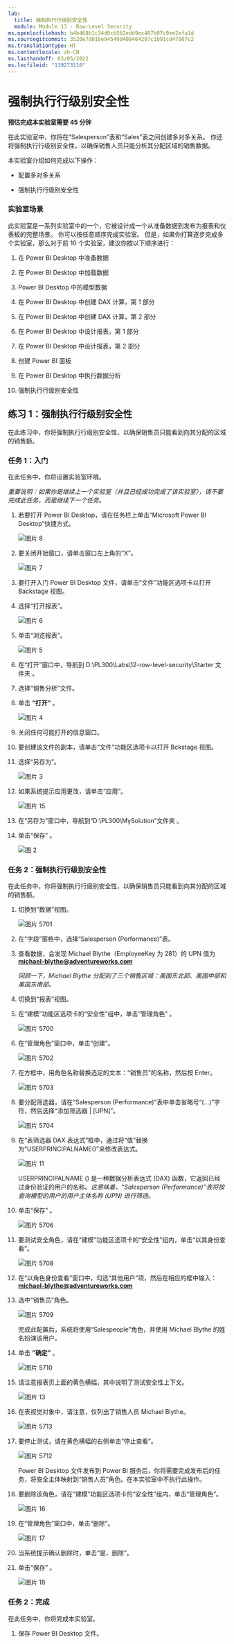 ```yaml
---
lab:
  title: 强制执行行级别安全性
  module: Module 13 - Row-Level Security
ms.openlocfilehash: b4b468b1c34d0cb562edd9ec407b07c9ee2efa1d
ms.sourcegitcommit: 3520e7d016e94549d408464207c1b91cd47867c2
ms.translationtype: HT
ms.contentlocale: zh-CN
ms.lasthandoff: 03/05/2022
ms.locfileid: "139273110"
---
```

# <a name="enforce-row-level-security"></a>强制执行行级别安全性

**预估完成本实验室需要 45 分钟**

在此实验室中，你将在“Salesperson”表和“Sales”表之间创建多对多关系。 你还将强制执行行级别安全性，以确保销售人员只能分析其分配区域的销售数据。

本实验室介绍如何完成以下操作：

- 配置多对多关系

- 强制执行行级别安全性

### <a name="lab-story"></a>**实验室场景**

此实验室是一系列实验室中的一个，它被设计成一个从准备数据到发布为报表和仪表板的完整场景。 你可以按任意顺序完成实验室。 但是，如果你打算逐步完成多个实验室，那么对于前 10 个实验室，建议你按以下顺序进行：

1. 在 Power BI Desktop 中准备数据

2. 在 Power BI Desktop 中加载数据

3. Power BI Desktop 中的模型数据

5. 在 Power BI Desktop 中创建 DAX 计算，第 1 部分

6. 在 Power BI Desktop 中创建 DAX 计算，第 2 部分

7. 在 Power BI Desktop 中设计报表，第 1 部分

8. 在 Power BI Desktop 中设计报表，第 2 部分

9. 创建 Power BI 面板

10. 在 Power BI Desktop 中执行数据分析

11. 强制执行行级别安全性

## <a name="exercise-1-enforce-row-level-security"></a>**练习 1：强制执行行级别安全性**

在此练习中，你将强制执行行级别安全性，以确保销售员只能看到向其分配的区域的销售额。

### <a name="task-1-get-started"></a>**任务 1：入门**

在此任务中，你将设置实验室环境。

*重要说明：如果你是继续上一个实验室（并且已经成功完成了该实验室），请不要完成此任务，而是继续下一个任务。*

1. 若要打开 Power BI Desktop，请在任务栏上单击“Microsoft Power BI Desktop”快捷方式。

    ![图片 8](Linked_image_Files/04-configure-data-model-in-power-bi-desktop-advanced_image1.png)

1. 要关闭开始窗口，请单击窗口左上角的“X”。

    ![图片 7](Linked_image_Files/04-configure-data-model-in-power-bi-desktop-advanced_image2.png)

1. 要打开入门 Power BI Desktop 文件，请单击“文件”功能区选项卡以打开 Backstage 视图。

1. 选择“打开报表”。

    ![图片 6](Linked_image_Files/04-configure-data-model-in-power-bi-desktop-advanced_image3.png)

1. 单击“浏览报表”。

    ![图片 5](Linked_image_Files/04-configure-data-model-in-power-bi-desktop-advanced_image4.png)

1. 在“打开”窗口中，导航到 D:\PL300\Labs\12-row-level-security\Starter 文件夹 。

1. 选择“销售分析”文件。

1. 单击 **“打开”** 。

    ![图片 4](Linked_image_Files/04-configure-data-model-in-power-bi-desktop-advanced_image5.png)

1. 关闭任何可能打开的信息窗口。

1. 要创建该文件的副本，请单击“文件”功能区选项卡以打开 Bckstage 视图。

1. 选择“另存为”。

    ![图片 3](Linked_image_Files/04-configure-data-model-in-power-bi-desktop-advanced_image6.png)

1. 如果系统提示应用更改，请单击“应用”。

    ![图片 15](Linked_image_Files/04-configure-data-model-in-power-bi-desktop-advanced_image7.png)

1. 在“另存为”窗口中，导航到“D:\PL300\MySolution”文件夹 。

1. 单击“保存” 。

    ![图 2](Linked_image_Files/04-configure-data-model-in-power-bi-desktop-advanced_image8.png)

### <a name="task-2-enforce-row-level-security"></a>**任务 2：强制执行行级别安全性**

在此任务中，你将强制执行行级别安全性，以确保销售员只能看到向其分配的区域的销售额。

1. 切换到“数据”视图。

    ![图片 5701](Linked_image_Files/04-configure-data-model-in-power-bi-desktop-advanced_image20.png)

2. 在“字段”窗格中，选择“Salesperson (Performance)”表。

3. 查看数据，会发现 Michael Blythe（EmployeeKey 为 281）的 UPN 值为 **michael-blythe@adventureworks.com**

    *回顾一下，Michael Blythe 分配到了三个销售区域：美国东北部、美国中部和美国东南部。*

4. 切换到“报表”视图。

5. 在“建模”功能区选项卡的“安全性”组中，单击“管理角色”  。

    ![图片 5700](Linked_image_Files/04-configure-data-model-in-power-bi-desktop-advanced_image21.png)

6. 在“管理角色”窗口中，单击“创建”。

    ![图片 5702](Linked_image_Files/04-configure-data-model-in-power-bi-desktop-advanced_image22.png)

7. 在方框中，用角色名称替换选定的文本：“销售员”的名称，然后按 Enter。

    ![图片 5703](Linked_image_Files/04-configure-data-model-in-power-bi-desktop-advanced_image23.png)

8. 要分配筛选器，请在“Salesperson (Performance)”表中单击省略号“(…)”字符，然后选择“添加筛选器 \| [UPN]”。

    ![图片 5704](Linked_image_Files/04-configure-data-model-in-power-bi-desktop-advanced_image24.png)

9. 在“表筛选器 DAX 表达式”框中，通过将“值”替换为“USERPRINCIPALNAME()”来修改表达式。

    ![图片 11](Linked_image_Files/04-configure-data-model-in-power-bi-desktop-advanced_image25.png)

    USERPRINCIPALNAME () 是一种数据分析表达式 (DAX) 函数，它返回已经过身份验证的用户的名称。*这意味着，“Salesperson (Performance)”表将按查询模型的用户的用户主体名称 (UPN) 进行筛选。*

10. 单击“保存” 。

    ![图片 5706](Linked_image_Files/04-configure-data-model-in-power-bi-desktop-advanced_image26.png)

11. 要测试安全角色，请在“建模”功能区选项卡的“安全性”组内，单击“以其身份查看”。

    ![图片 5708](Linked_image_Files/04-configure-data-model-in-power-bi-desktop-advanced_image27.png)

12. 在“以角色身份查看”窗口中，勾选“其他用户”项，然后在相应的框中输入：**michael-blythe@adventureworks.com**

13. 选中“销售员”角色。

    ![图片 5709](Linked_image_Files/04-configure-data-model-in-power-bi-desktop-advanced_image28.png)

    完成此配置后，系统将使用“Salespeople”角色，并使用 Michael Blythe 的姓名扮演该用户。

14. 单击 **“确定”** 。

    ![图片 5710](Linked_image_Files/04-configure-data-model-in-power-bi-desktop-advanced_image29.png)

15. 请注意报表页上面的黄色横幅，其中说明了测试安全性上下文。

    ![图片 13](Linked_image_Files/04-configure-data-model-in-power-bi-desktop-advanced_image30.png)

16. 在表视觉对象中，请注意，仅列出了销售人员 Michael Blythe。

    ![图片 5713](Linked_image_Files/04-configure-data-model-in-power-bi-desktop-advanced_image31.png)

17. 要停止测试，请在黄色横幅的右侧单击“停止查看”。

    ![图片 5712](Linked_image_Files/04-configure-data-model-in-power-bi-desktop-advanced_image32.png)

    Power BI Desktop 文件发布到 Power BI 服务后，你将需要完成发布后的任务，将安全主体映射到“销售人员”角色。在本实验室中不执行此操作。

18. 要删除该角色，请在“建模”功能区选项卡的“安全性”组内，单击“管理角色”。

    ![图片 16](Linked_image_Files/04-configure-data-model-in-power-bi-desktop-advanced_image33.png)

19. 在“管理角色”窗口中，单击“删除”。

    ![图片 17](Linked_image_Files/04-configure-data-model-in-power-bi-desktop-advanced_image34.png)

20. 当系统提示确认删除时，单击“是，删除”。

21. 单击“保存” 。

    ![图片 18](Linked_image_Files/04-configure-data-model-in-power-bi-desktop-advanced_image35.png)

### <a name="task-2-finish-up"></a>**任务 2：完成**

在此任务中，你将完成本实验室。

1. 保存 Power BI Desktop 文件。
